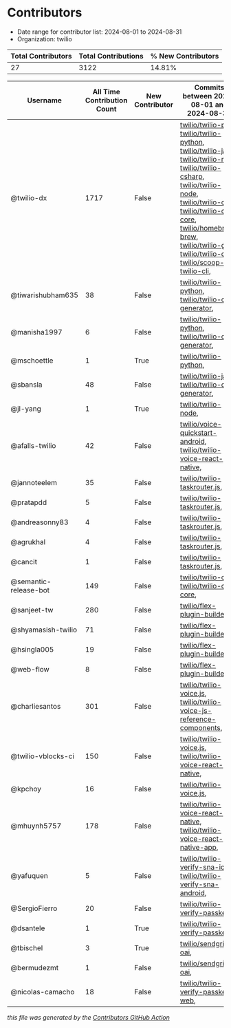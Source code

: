 # Contributors

- Date range for contributor list:  2024-08-01 to 2024-08-31
- Organization: twilio

| Total Contributors | Total Contributions | % New Contributors |
| --- | --- | --- |
| 27 | 3122 | 14.81% |

| Username | All Time Contribution Count | New Contributor | Commits between 2024-08-01 and 2024-08-31 |
| --- | --- | --- | --- |
| @twilio-dx | 1717 | False | [twilio/twilio-php](https://github.com/twilio/twilio-php/commits?author=twilio-dx&since=2024-08-01&until=2024-08-31), [twilio/twilio-python](https://github.com/twilio/twilio-python/commits?author=twilio-dx&since=2024-08-01&until=2024-08-31), [twilio/twilio-java](https://github.com/twilio/twilio-java/commits?author=twilio-dx&since=2024-08-01&until=2024-08-31), [twilio/twilio-ruby](https://github.com/twilio/twilio-ruby/commits?author=twilio-dx&since=2024-08-01&until=2024-08-31), [twilio/twilio-csharp](https://github.com/twilio/twilio-csharp/commits?author=twilio-dx&since=2024-08-01&until=2024-08-31), [twilio/twilio-node](https://github.com/twilio/twilio-node/commits?author=twilio-dx&since=2024-08-01&until=2024-08-31), [twilio/twilio-cli](https://github.com/twilio/twilio-cli/commits?author=twilio-dx&since=2024-08-01&until=2024-08-31), [twilio/twilio-cli-core](https://github.com/twilio/twilio-cli-core/commits?author=twilio-dx&since=2024-08-01&until=2024-08-31), [twilio/homebrew-brew](https://github.com/twilio/homebrew-brew/commits?author=twilio-dx&since=2024-08-01&until=2024-08-31), [twilio/twilio-go](https://github.com/twilio/twilio-go/commits?author=twilio-dx&since=2024-08-01&until=2024-08-31), [twilio/twilio-oai](https://github.com/twilio/twilio-oai/commits?author=twilio-dx&since=2024-08-01&until=2024-08-31), [twilio/scoop-twilio-cli](https://github.com/twilio/scoop-twilio-cli/commits?author=twilio-dx&since=2024-08-01&until=2024-08-31),  |
| @tiwarishubham635 | 38 | False | [twilio/twilio-python](https://github.com/twilio/twilio-python/commits?author=tiwarishubham635&since=2024-08-01&until=2024-08-31), [twilio/twilio-oai-generator](https://github.com/twilio/twilio-oai-generator/commits?author=tiwarishubham635&since=2024-08-01&until=2024-08-31),  |
| @manisha1997 | 6 | False | [twilio/twilio-python](https://github.com/twilio/twilio-python/commits?author=manisha1997&since=2024-08-01&until=2024-08-31), [twilio/twilio-oai-generator](https://github.com/twilio/twilio-oai-generator/commits?author=manisha1997&since=2024-08-01&until=2024-08-31),  |
| @mschoettle | 1 | True | [twilio/twilio-python](https://github.com/twilio/twilio-python/commits?author=mschoettle&since=2024-08-01&until=2024-08-31),  |
| @sbansla | 48 | False | [twilio/twilio-java](https://github.com/twilio/twilio-java/commits?author=sbansla&since=2024-08-01&until=2024-08-31), [twilio/twilio-oai-generator](https://github.com/twilio/twilio-oai-generator/commits?author=sbansla&since=2024-08-01&until=2024-08-31),  |
| @jl-yang | 1 | True | [twilio/twilio-node](https://github.com/twilio/twilio-node/commits?author=jl-yang&since=2024-08-01&until=2024-08-31),  |
| @afalls-twilio | 42 | False | [twilio/voice-quickstart-android](https://github.com/twilio/voice-quickstart-android/commits?author=afalls-twilio&since=2024-08-01&until=2024-08-31), [twilio/twilio-voice-react-native](https://github.com/twilio/twilio-voice-react-native/commits?author=afalls-twilio&since=2024-08-01&until=2024-08-31),  |
| @jannoteelem | 35 | False | [twilio/twilio-taskrouter.js](https://github.com/twilio/twilio-taskrouter.js/commits?author=jannoteelem&since=2024-08-01&until=2024-08-31),  |
| @pratapdd | 5 | False | [twilio/twilio-taskrouter.js](https://github.com/twilio/twilio-taskrouter.js/commits?author=pratapdd&since=2024-08-01&until=2024-08-31),  |
| @andreasonny83 | 4 | False | [twilio/twilio-taskrouter.js](https://github.com/twilio/twilio-taskrouter.js/commits?author=andreasonny83&since=2024-08-01&until=2024-08-31),  |
| @agrukhal | 4 | False | [twilio/twilio-taskrouter.js](https://github.com/twilio/twilio-taskrouter.js/commits?author=agrukhal&since=2024-08-01&until=2024-08-31),  |
| @cancit | 1 | False | [twilio/twilio-taskrouter.js](https://github.com/twilio/twilio-taskrouter.js/commits?author=cancit&since=2024-08-01&until=2024-08-31),  |
| @semantic-release-bot | 149 | False | [twilio/twilio-cli](https://github.com/twilio/twilio-cli/commits?author=semantic-release-bot&since=2024-08-01&until=2024-08-31), [twilio/twilio-cli-core](https://github.com/twilio/twilio-cli-core/commits?author=semantic-release-bot&since=2024-08-01&until=2024-08-31),  |
| @sanjeet-tw | 280 | False | [twilio/flex-plugin-builder](https://github.com/twilio/flex-plugin-builder/commits?author=sanjeet-tw&since=2024-08-01&until=2024-08-31),  |
| @shyamasish-twilio | 71 | False | [twilio/flex-plugin-builder](https://github.com/twilio/flex-plugin-builder/commits?author=shyamasish-twilio&since=2024-08-01&until=2024-08-31),  |
| @hsingla005 | 19 | False | [twilio/flex-plugin-builder](https://github.com/twilio/flex-plugin-builder/commits?author=hsingla005&since=2024-08-01&until=2024-08-31),  |
| @web-flow | 8 | False | [twilio/flex-plugin-builder](https://github.com/twilio/flex-plugin-builder/commits?author=web-flow&since=2024-08-01&until=2024-08-31),  |
| @charliesantos | 301 | False | [twilio/twilio-voice.js](https://github.com/twilio/twilio-voice.js/commits?author=charliesantos&since=2024-08-01&until=2024-08-31), [twilio/twilio-voice-js-reference-components](https://github.com/twilio/twilio-voice-js-reference-components/commits?author=charliesantos&since=2024-08-01&until=2024-08-31),  |
| @twilio-vblocks-ci | 150 | False | [twilio/twilio-voice.js](https://github.com/twilio/twilio-voice.js/commits?author=twilio-vblocks-ci&since=2024-08-01&until=2024-08-31), [twilio/twilio-voice-react-native](https://github.com/twilio/twilio-voice-react-native/commits?author=twilio-vblocks-ci&since=2024-08-01&until=2024-08-31),  |
| @kpchoy | 16 | False | [twilio/twilio-voice.js](https://github.com/twilio/twilio-voice.js/commits?author=kpchoy&since=2024-08-01&until=2024-08-31),  |
| @mhuynh5757 | 178 | False | [twilio/twilio-voice-react-native](https://github.com/twilio/twilio-voice-react-native/commits?author=mhuynh5757&since=2024-08-01&until=2024-08-31), [twilio/twilio-voice-react-native-app](https://github.com/twilio/twilio-voice-react-native-app/commits?author=mhuynh5757&since=2024-08-01&until=2024-08-31),  |
| @yafuquen | 5 | False | [twilio/twilio-verify-sna-ios](https://github.com/twilio/twilio-verify-sna-ios/commits?author=yafuquen&since=2024-08-01&until=2024-08-31), [twilio/twilio-verify-sna-android](https://github.com/twilio/twilio-verify-sna-android/commits?author=yafuquen&since=2024-08-01&until=2024-08-31),  |
| @SergioFierro | 20 | False | [twilio/twilio-verify-passkeys](https://github.com/twilio/twilio-verify-passkeys/commits?author=SergioFierro&since=2024-08-01&until=2024-08-31),  |
| @dsantele | 1 | True | [twilio/twilio-verify-passkeys](https://github.com/twilio/twilio-verify-passkeys/commits?author=dsantele&since=2024-08-01&until=2024-08-31),  |
| @tbischel | 3 | True | [twilio/sendgrid-oai](https://github.com/twilio/sendgrid-oai/commits?author=tbischel&since=2024-08-01&until=2024-08-31),  |
| @bermudezmt | 1 | False | [twilio/sendgrid-oai](https://github.com/twilio/sendgrid-oai/commits?author=bermudezmt&since=2024-08-01&until=2024-08-31),  |
| @nicolas-camacho | 18 | False | [twilio/twilio-verify-passkeys-web](https://github.com/twilio/twilio-verify-passkeys-web/commits?author=nicolas-camacho&since=2024-08-01&until=2024-08-31),  |

 _this file was generated by the [Contributors GitHub Action](https://github.com/github/contributors)_
